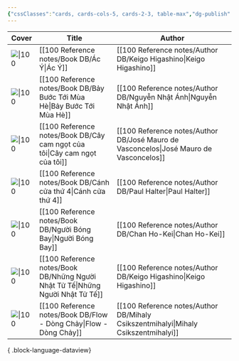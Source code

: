 ```yaml
---
{"cssClasses":"cards, cards-cols-5, cards-2-3, table-max","dg-publish":true,"permalink":"/000-zk-notes/reading-challenge-2023/","dgPassFrontmatter":true,"noteIcon":"1","created":"","updated":""}
---
```


| Cover                                                                                                                  | Title                                                                             | Author                                                                                    |
| ---------------------------------------------------------------------------------------------------------------------- | --------------------------------------------------------------------------------- | ----------------------------------------------------------------------------------------- |
| ![\|100](https://i.gr-assets.com/images/S/compressed.photo.goodreads.com/books/1561473301l/50023931._SX318_SY475_.jpg) | [[100 Reference notes/Book DB/Ác Ý\|Ác Ý]]                                     | [[100 Reference notes/Author DB/Keigo Higashino\|Keigo Higashino]]                     |
| ![\|100](https://i.gr-assets.com/images/S/compressed.photo.goodreads.com/books/1425518126l/25072779.jpg)               | [[100 Reference notes/Book DB/Bảy Bước Tới Mùa Hè\|Bảy Bước Tới Mùa Hè]]       | [[100 Reference notes/Author DB/Nguyễn Nhật Ánh\|Nguyễn Nhật Ánh]]                     |
| ![\|100](https://i.gr-assets.com/images/S/compressed.photo.goodreads.com/books/1607682054l/56248441._SX318_.jpg)       | [[100 Reference notes/Book DB/Cây cam ngọt của tôi\|Cây cam ngọt của tôi]]     | [[100 Reference notes/Author DB/José Mauro de Vasconcelos\|José Mauro de Vasconcelos]] |
| ![\|100](https://i.gr-assets.com/images/S/compressed.photo.goodreads.com/books/1453650778l/28687740._SY475_.jpg)       | [[100 Reference notes/Book DB/Cánh cửa thứ 4\|Cánh cửa thứ 4]]                 | [[100 Reference notes/Author DB/Paul Halter\|Paul Halter]]                             |
| ![\|100](https://i.gr-assets.com/images/S/compressed.photo.goodreads.com/books/1664171452l/62790595._SX318_.jpg)       | [[100 Reference notes/Book DB/Người Bóng Bay\|Người Bóng Bay]]                 | [[100 Reference notes/Author DB/Chan Ho-Kei\|Chan Ho-Kei]]                             |
| ![\|100](https://i.gr-assets.com/images/S/compressed.photo.goodreads.com/books/1654308760l/61221174._SY475_.jpg)       | [[100 Reference notes/Book DB/Những Người Nhật Tử Tế\|Những Người Nhật Tử Tế]] | [[100 Reference notes/Author DB/Keigo Higashino\|Keigo Higashino]]                     |
| ![\|100](https://i.gr-assets.com/images/S/compressed.photo.goodreads.com/books/1637138304l/59642296._SX318_.jpg)       | [[100 Reference notes/Book DB/Flow - Dòng Chảy\|Flow - Dòng Chảy]]             | [[100 Reference notes/Author DB/Mihaly Csikszentmihalyi\|Mihaly Csikszentmihalyi]]     |

{ .block-language-dataview}
